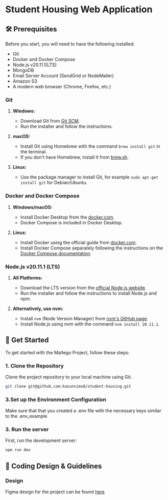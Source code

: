 # Student Housing Web Application

## 🛠️ Prerequisites

Before you start, you will need to have the following installed:
- Git
- Docker and Docker Compose
- Node.js v20.11.1(LTS)
- MongoDB
- Email Server Account (SendGrid or NodeMailer)
- Amazon S3
- A modern web browser (Chrome, Firefox, etc.)

### Git

1. **Windows:**

   - Download Git from [Git SCM](https://git-scm.com/download/win).
   - Run the installer and follow the instructions.

2. **macOS:**

   - Install Git using Homebrew with the command `brew install git` in the terminal.
   - If you don't have Homebrew, install it from [brew.sh](https://brew.sh/).

3. **Linux:**
   - Use the package manager to install Git, for example `sudo apt-get install git` for Debian/Ubuntu.

### Docker and Docker Compose

1. **Windows/macOS:**

   - Install Docker Desktop from the [docker.com](https://www.docker.com/products/docker-desktop).
   - Docker Compose is included in Docker Desktop.

2. **Linux:**
   - Install Docker using the official guide from [docker.com](https://docs.docker.com/engine/install/).
   - Install Docker Compose separately following the instructions on the [Docker Compose documentation](https://docs.docker.com/compose/install/).

### Node.js v20.11.1 (LTS)

1. **All Platforms:**

   - Download the LTS version from the [official Node.js website](https://nodejs.org/).
   - Run the installer and follow the instructions to install Node.js and npm.

2. **Alternatively, use nvm:**
   - Install `nvm` (Node Version Manager) from [nvm's GitHub page](https://github.com/nvm-sh/nvm).
   - Install Node.js using nvm with the command `nvm install 20.11.1`.

## 🚀 Get Started

To get started with the Maltego Project, follow these steps:

### 1. Clone the Repository

Clone the project repository to your local machine using Git.

```bash
git clone git@github.com:kasunvimu8/student-housing.git
```
### 3.Set up the Environment Configuration

Make sure that that you created a .env file with the necessary keys similar to the .env_example

### 3. Run the server

First, run the development server:

   ```bash
   npm run dev
   ```

## 📝 Coding Design & Guidelines

### Design

Figma design for the project can be found [here](https://www.figma.com/file/lPeRLZfiV24L872YwWm4ZJ/Student-Housing?type=design&node-id=18%3A2055&mode=design&t=QfrTuZD2Xzrv8BE3-1) 

